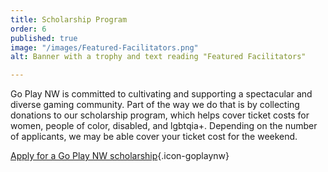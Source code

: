 ```yaml
---
title: Scholarship Program
order: 6
published: true
image: "/images/Featured-Facilitators.png"
alt: Banner with a trophy and text reading "Featured Facilitators"

---
```

Go Play NW is committed to cultivating and supporting a spectacular and diverse gaming community. Part of the way we do that is by collecting donations to our scholarship program, which helps cover ticket costs for women, people of color, disabled, and lgbtqia+. Depending on the number of applicants, we may be able cover your ticket cost for the weekend.

[Apply for a Go Play NW scholarship](/scholarship){.icon-goplaynw}